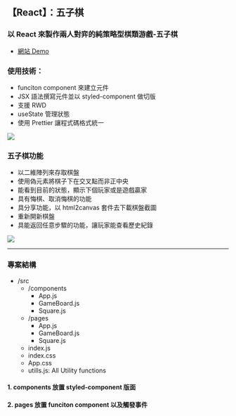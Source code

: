 ## 【React】：五子棋
### 以 React 來製作兩人對弈的純策略型棋類游戲-五子棋
- [網站 Demo](https://chengcheng1231.github.io/Gobang/)
### 使用技術：
- funciton component 來建立元件
- JSX 語法撰寫元件並以 styled-component 做切版
- 支援 RWD
- useState 管理狀態
- 使用 Prettier 讓程式碼格式統一

![](https://imgur.com/AzlStnv.gif)

### 五子棋功能
- 以二維陣列來存取棋盤
- 使用偽元素將棋子下在交叉點而非正中央
- 能看到目前的狀態，顯示下個玩家或是遊戲贏家
- 具有悔棋、取消悔棋的功能
- 具分享功能，以 html2canvas 套件去下載棋盤截圖
- 重新開新棋盤
- 具能返回任意步驟的功能，讓玩家能查看歷史紀錄

![](https://imgur.com/1KDYGP5.jpg)

---

### 專案結構
- /src
    - /components
        - App.js
        - GameBoard.js
        - Square.js
    - /pages
        - App.js
        - GameBoard.js
        - Square.js
    - index.js
    - index.css
    - App.css
    - utills.js: All Utility functions

#### 1. components 放置 styled-component 版面
#### 2. pages 放置 funciton component 以及觸發事件
